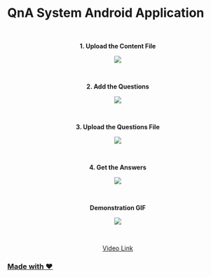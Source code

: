 # QnA System Android Application 

<br>

<p align="center">
  <b>1. Upload the Content File</b>
</p> 
<p align="center">
  <img src="https://user-images.githubusercontent.com/35667308/70454409-62b88100-1ad0-11ea-9d2e-617358b32261.jpg">  
</p>
<br>

<p align="center">
  <b>2. Add the Questions</b>
</p> 
<p align="center">
  <img src="https://user-images.githubusercontent.com/35667308/70454407-621fea80-1ad0-11ea-8a19-8817b788a63a.jpg">  
</p>
<br>

<p align="center">
  <b>3. Upload the Questions File</b>
</p> 
<p align="center">
  <img src="https://user-images.githubusercontent.com/35667308/70454405-621fea80-1ad0-11ea-90ca-da5534f1f177.jpg">  
</p>
<br>

<p align="center">
  <b>4. Get the Answers</b>
</p> 
<p align="center">
  <img src="https://user-images.githubusercontent.com/35667308/70454410-62b88100-1ad0-11ea-89f1-44bef0efc69b.jpg">  
</p>
<br>

<p align="center">
  <b>Demonstration GIF</b>
</p>
<p align="center">
  <img src="https://user-images.githubusercontent.com/35667308/70457873-fab96900-1ad6-11ea-9314-d69081d96c98.gif">  
</p>
<br>
<p align="center">
  <a href="https://www.youtube.com/watch?v=VQOaiabFpR0">Video Link</b>
</p>


### Made with :heart:





